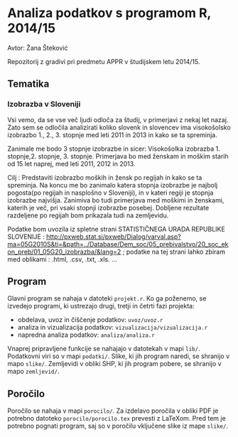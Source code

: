 # Analiza podatkov s programom R, 2014/15

Avtor: Žana Šteković

Repozitorij z gradivi pri predmetu APPR v študijskem letu 2014/15.

## Tematika

### Izobrazba v Sloveniji

Vsi vemo, da se vse več ljudi odloča za študij, v primerjavi z nekaj let nazaj. Zato sem se odločila analizirati koliko slovenk in slovencev ima visokošolsko izobrazbo 1., 2., 3. stopnje med leti 2011 in 2013 in kako se ta spreminja.

Zanimale me bodo 3 stopnje izobrazbe in sicer: Visokošolka izobrazba 1. stopnje,2. stopnje, 3. stopnje. Primerjava bo med ženskam in moškim starih od 15 let naprej, med leti 2011, 2012 in 2013.

Cilj : Predstaviti izobrazbo moških in žensk po regijah in kako se ta spreminja. Na koncu me bo zanimalo katera stopnja izobrazbe je najbolj pogosta(po regijah in nasplošno v Sloveniji), in v kateri regiji je stopnja izobrazbe najvišja. Zanimiva bo tudi primerjava med moškimi in ženskami, katerih je več, pri vsaki stopnji izobrazbe posebej. Dobljene rezultate razdeljene po regijah bom prikazala tudi na zemljevidu.

Podatke bom uvozila iz spletne strani STATISTIČNEGA URADA REPUBLIKE SLOVENIJE : http://pxweb.stat.si/pxweb/Dialog/varval.asp?ma=05G2010S&ti=&path=../Database/Dem_soc/05_prebivalstvo/20_soc_ekon_preb/01_05G20_izobrazba/&lang=2 ; podatke na tej strani lahko zbiram med oblikami : .html, .csv, .txt, .xls. ... 





## Program

Glavni program se nahaja v datoteki `projekt.r`. Ko ga poženemo, se izvedejo
programi, ki ustrezajo drugi, tretji in četrti fazi projekta:

* obdelava, uvoz in čiščenje podatkov: `uvoz/uvoz.r`
* analiza in vizualizacija podatkov: `vizualizacija/vizualizacija.r`
* napredna analiza podatkov: `analiza/analiza.r`

Vnaprej pripravljene funkcije se nahajajo v datotekah v mapi `lib/`. Podatkovni
viri so v mapi `podatki/`. Slike, ki jih program naredi, se shranijo v mapo
`slike/`. Zemljevidi v obliki SHP, ki jih program pobere, se shranijo v mapo
`zemljevid/`.

## Poročilo

Poročilo se nahaja v mapi `porocilo/`. Za izdelavo poročila v obliki PDF je
potrebno datoteko `porocilo/porocilo.tex` prevesti z LaTeXom. Pred tem je
potrebno pognati program, saj so v poročilu vključene slike iz mape `slike/`.

